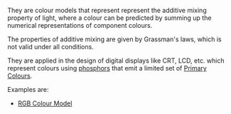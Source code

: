 They are colour models that represent represent the additive mixing property of light, where a colour can be predicted by summing up the numerical representations of component colours.

The properties of additive mixing are given by Grassman's laws, which is not valid under all conditions.

They are applied in the design of digital displays like CRT, LCD, etc. which represent colours using [phosphors](../../../../Science%20and%20Engineering/Chemistry/Physical/Phosphor.md) that emit a limited set of [Primary Colours](../Primary%20Colours.md).

Examples are:
- [RGB Colour Model](RGB%20Colour%20Model.md)
